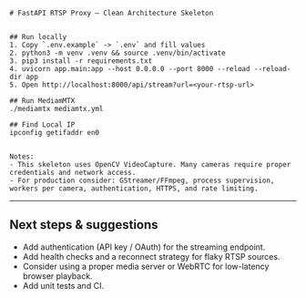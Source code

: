 ```
# FastAPI RTSP Proxy — Clean Architecture Skeleton


## Run locally
1. Copy `.env.example` -> `.env` and fill values
2. python3 -m venv .venv && source .venv/bin/activate
3. pip3 install -r requirements.txt
4. uvicorn app.main:app --host 0.0.0.0 --port 8000 --reload --reload-dir app
5. Open http://localhost:8000/api/stream?url=<your-rtsp-url>

## Run MediamMTX
./mediamtx mediamtx.yml

## Find Local IP
ipconfig getifaddr en0


Notes:
- This skeleton uses OpenCV VideoCapture. Many cameras require proper credentials and network access.
- For production consider: GStreamer/FFmpeg, process supervision, workers per camera, authentication, HTTPS, and rate limiting.
```


---


## Next steps & suggestions
- Add authentication (API key / OAuth) for the streaming endpoint.
- Add health checks and a reconnect strategy for flaky RTSP sources.
- Consider using a proper media server or WebRTC for low-latency browser playback.
- Add unit tests and CI.